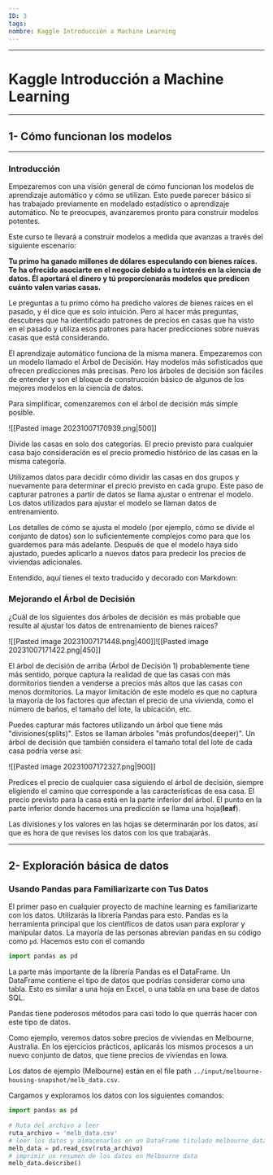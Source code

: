 ```yaml
---
ID: 3
tags: 
nombre: Kaggle Introducción a Machine Learning
---
```

___
# Kaggle Introducción a Machine Learning
---
## 1- Cómo funcionan los modelos
___
### Introducción
Empezaremos con una visión general de cómo funcionan los modelos de aprendizaje automático y cómo se utilizan. Esto puede parecer básico si has trabajado previamente en modelado estadístico o aprendizaje automático. No te preocupes, avanzaremos pronto para construir modelos potentes.

Este curso te llevará a construir modelos a medida que avanzas a través del siguiente escenario:

**Tu primo ha ganado millones de dólares especulando con bienes raíces. Te ha ofrecido asociarte en el negocio debido a tu interés en la ciencia de datos. Él aportará el dinero y tú proporcionarás modelos que predicen cuánto valen varias casas.**

Le preguntas a tu primo cómo ha predicho valores de bienes raíces en el pasado, y él dice que es solo intuición. Pero al hacer más preguntas, descubres que ha identificado patrones de precios en casas que ha visto en el pasado y utiliza esos patrones para hacer predicciones sobre nuevas casas que está considerando.

El aprendizaje automático funciona de la misma manera. Empezaremos con un modelo llamado el Árbol de Decisión. Hay modelos más sofisticados que ofrecen predicciones más precisas. Pero los árboles de decisión son fáciles de entender y son el bloque de construcción básico de algunos de los mejores modelos en la ciencia de datos.

Para simplificar, comenzaremos con el árbol de decisión más simple posible.

![[Pasted image 20231007170939.png|500]]

Divide las casas en solo dos categorías. El precio previsto para cualquier casa bajo consideración es el precio promedio histórico de las casas en la misma categoría.

Utilizamos datos para decidir cómo dividir las casas en dos grupos y nuevamente para determinar el precio previsto en cada grupo. Este paso de capturar patrones a partir de datos se llama ajustar o entrenar el modelo. Los datos utilizados para ajustar el modelo se llaman datos de entrenamiento.

Los detalles de cómo se ajusta el modelo (por ejemplo, cómo se divide el conjunto de datos) son lo suficientemente complejos como para que los guardemos para más adelante. Después de que el modelo haya sido ajustado, puedes aplicarlo a nuevos datos para predecir los precios de viviendas adicionales.

Entendido, aquí tienes el texto traducido y decorado con Markdown:


### Mejorando el Árbol de Decisión
¿Cuál de los siguientes dos árboles de decisión es más probable que resulte al ajustar los datos de entrenamiento de bienes raíces?

![[Pasted image 20231007171448.png|400]]![[Pasted image 20231007171422.png|450]]

El árbol de decisión de arriba (Árbol de Decisión 1) probablemente tiene más sentido, porque captura la realidad de que las casas con más dormitorios tienden a venderse a precios más altos que las casas con menos dormitorios. La mayor limitación de este modelo es que no captura la mayoría de los factores que afectan el precio de una vivienda, como el número de baños, el tamaño del lote, la ubicación, etc.

Puedes capturar más factores utilizando un árbol que tiene más "divisiones(splits)". Estos se llaman árboles "más profundos(deeper)". Un árbol de decisión que también considera el tamaño total del lote de cada casa podría verse así:

![[Pasted image 20231007172327.png|900]]


Predices el precio de cualquier casa siguiendo el árbol de decisión, siempre eligiendo el camino que corresponde a las características de esa casa. El precio previsto para la casa está en la parte inferior del árbol. El punto en la parte inferior donde hacemos una predicción se llama una hoja(**leaf**).

Las divisiones y los valores en las hojas se determinarán por los datos, así que es hora de que revises los datos con los que trabajarás.

___
## 2- Exploración básica de datos
### Usando Pandas para Familiarizarte con Tus Datos
El primer paso en cualquier proyecto de machine learning es familiarizarte con los datos. Utilizarás la librería Pandas para esto. Pandas es la herramienta principal que los científicos de datos usan para explorar y manipular datos. La mayoría de las personas abrevian pandas en su código como ``pd``. Hacemos esto con el comando

```python
import pandas as pd
```

La parte más importante de la librería Pandas es el DataFrame. Un DataFrame contiene el tipo de datos que podrías considerar como una tabla. Esto es similar a una hoja en Excel, o una tabla en una base de datos SQL.

Pandas tiene poderosos métodos para casi todo lo que querrás hacer con este tipo de datos.

Como ejemplo, veremos datos sobre precios de viviendas en Melbourne, Australia. En los ejercicios prácticos, aplicarás los mismos procesos a un nuevo conjunto de datos, que tiene precios de viviendas en Iowa.

Los datos de ejemplo (Melbourne) están en el file path `../input/melbourne-housing-snapshot/melb_data.csv`.

Cargamos y exploramos los datos con los siguientes comandos:

```python
import pandas as pd
  
# Ruta del archivo a leer
ruta_archivo = 'melb_data.csv'
# leer los datos y almacenarlos en un DataFrame titulado melbourne_data
melb_data = pd.read_csv(ruta_archivo)
# imprimir un resumen de los datos en Melbourne data
melb_data.describe()
```

<div>

<style scoped>

    .dataframe tbody tr th:only-of-type {

        vertical-align: middle;

    }

  

    .dataframe tbody tr th {

        vertical-align: top;

    }

  

    .dataframe thead th {

        text-align: right;

    }

</style>

<table border="1" class="dataframe">

  <thead>

    <tr style="text-align: right;">

      <th></th>

      <th>Rooms</th>

      <th>Price</th>

      <th>Distance</th>

      <th>Postcode</th>

      <th>Bedroom2</th>

      <th>Bathroom</th>

      <th>Car</th>

      <th>Landsize</th>

      <th>BuildingArea</th>

      <th>YearBuilt</th>

      <th>Lattitude</th>

      <th>Longtitude</th>

      <th>Propertycount</th>

    </tr>

  </thead>

  <tbody>

    <tr>

      <th>count</th>

      <td>13580.000000</td>

      <td>1.358000e+04</td>

      <td>13580.000000</td>

      <td>13580.000000</td>

      <td>13580.000000</td>

      <td>13580.000000</td>

      <td>13518.000000</td>

      <td>13580.000000</td>

      <td>7130.000000</td>

      <td>8205.000000</td>

      <td>13580.000000</td>

      <td>13580.000000</td>

      <td>13580.000000</td>

    </tr>

    <tr>

      <th>mean</th>

      <td>2.937997</td>

      <td>1.075684e+06</td>

      <td>10.137776</td>

      <td>3105.301915</td>

      <td>2.914728</td>

      <td>1.534242</td>

      <td>1.610075</td>

      <td>558.416127</td>

      <td>151.967650</td>

      <td>1964.684217</td>

      <td>-37.809203</td>

      <td>144.995216</td>

      <td>7454.417378</td>

    </tr>

    <tr>

      <th>std</th>

      <td>0.955748</td>

      <td>6.393107e+05</td>

      <td>5.868725</td>

      <td>90.676964</td>

      <td>0.965921</td>

      <td>0.691712</td>

      <td>0.962634</td>

      <td>3990.669241</td>

      <td>541.014538</td>

      <td>37.273762</td>

      <td>0.079260</td>

      <td>0.103916</td>

      <td>4378.581772</td>

    </tr>

    <tr>

      <th>min</th>

      <td>1.000000</td>

      <td>8.500000e+04</td>

      <td>0.000000</td>

      <td>3000.000000</td>

      <td>0.000000</td>

      <td>0.000000</td>

      <td>0.000000</td>

      <td>0.000000</td>

      <td>0.000000</td>

      <td>1196.000000</td>

      <td>-38.182550</td>

      <td>144.431810</td>

      <td>249.000000</td>

    </tr>

    <tr>

      <th>25%</th>

      <td>2.000000</td>

      <td>6.500000e+05</td>

      <td>6.100000</td>

      <td>3044.000000</td>

      <td>2.000000</td>

      <td>1.000000</td>

      <td>1.000000</td>

      <td>177.000000</td>

      <td>93.000000</td>

      <td>1940.000000</td>

      <td>-37.856822</td>

      <td>144.929600</td>

      <td>4380.000000</td>

    </tr>

    <tr>

      <th>50%</th>

      <td>3.000000</td>

      <td>9.030000e+05</td>

      <td>9.200000</td>

      <td>3084.000000</td>

      <td>3.000000</td>

      <td>1.000000</td>

      <td>2.000000</td>

      <td>440.000000</td>

      <td>126.000000</td>

      <td>1970.000000</td>

      <td>-37.802355</td>

      <td>145.000100</td>

      <td>6555.000000</td>

    </tr>

    <tr>

      <th>75%</th>

      <td>3.000000</td>

      <td>1.330000e+06</td>

      <td>13.000000</td>

      <td>3148.000000</td>

      <td>3.000000</td>

      <td>2.000000</td>

      <td>2.000000</td>

      <td>651.000000</td>

      <td>174.000000</td>

      <td>1999.000000</td>

      <td>-37.756400</td>

      <td>145.058305</td>

      <td>10331.000000</td>

    </tr>

    <tr>

      <th>max</th>

      <td>10.000000</td>

      <td>9.000000e+06</td>

      <td>48.100000</td>

      <td>3977.000000</td>

      <td>20.000000</td>

      <td>8.000000</td>

      <td>10.000000</td>

      <td>433014.000000</td>

      <td>44515.000000</td>

      <td>2018.000000</td>

      <td>-37.408530</td>

      <td>145.526350</td>

      <td>21650.000000</td>

    </tr>

  </tbody>

</table>

</div>

### Interpretando la Descripción de los Datos
Los resultados muestran 8 números para cada columna en tu conjunto de datos original. El primer número, el ``count``, muestra cuántas filas tienen valores _no nulos_ (non-missing values).

Los valores faltantes (missing values) surgen por muchas razones. Por ejemplo, el tamaño del segundo dormitorio no se recogería al hacer una encuesta de una casa de 1 dormitorio. Volveremos al tema de los datos faltantes.

El segundo valor es la media (``mean``), que es el _promedio_. Debajo de eso, ``std`` es la _desviación estándar_, que mide cuán dispersos numéricamente están los valores.

Para interpretar los valores ``min``, 25%, 50%, 75% y ``max``, imagina ordenar cada columna del valor más bajo al más alto. El primer valor (el más pequeño) es el min. Si avanzas un cuarto del camino a través de la lista, encontrarás un número que es mayor que el 25% de los valores y menor que el 75% de los valores. Ese es el valor del 25% (pronunciado "percentil 25"). Los ``percentiles`` 50 y 75 se definen de manera análoga, y el max es el número más grande.

***Ejemplos básicos acceso a datos***

```python
# ¿Cuál es el tamaño promedio del lote (redondeado al entero más cercano)?
avg_lot_size = melb_data["Longtitude"].mean()
avg_lot_size
```

    144.99521618777615


```python
# A día de hoy, ¿cuántos años tiene la casa más nueva? (año actual - año en que fue construida)
año_actual=2023
newest_home_age = año_actual - melb_data["YearBuilt"]
newest_home_age
```

    0          NaN
    1        123.0
    2        123.0
    3          NaN
    4          9.0
             ...  
    13575     42.0
    13576     28.0
    13577     26.0
    13578    103.0
    13579    103.0
    Name: YearBuilt, Length: 13580, dtype: float64


```python
newest_home_age.min()
```

    5.0

___
## 3- Tu primer modelo de Machine Learning
### Seleccionar Datos para Modelar 
Tu conjunto de datos tenía demasiadas variables para entender de un vistazo, o incluso para imprimir de manera ordenada. ¿Cómo puedes reducir esta abrumadora cantidad de datos a algo que puedas comprender?

Comenzaremos seleccionando algunas variables utilizando nuestra intuición. Más adelante, los cursos te mostrarán técnicas estadísticas para priorizar automáticamente las variables.

Para elegir las variables/columnas, necesitamos ver una lista de todas las columnas en el conjunto de datos. Esto se hace con la propiedad "columns" del DataFrame (la última línea de código a continuación).




#### Continuar en visual estudio code y en kaggel
- Me quede en kaggel en el tema your first Machine Learning model
- Building Model



___

%%
tags: #pagmachine_learning #python   

Vínculos: [[000-Menú Machine Learning 📃|Menú Machine Learning 📃]] 
%%
